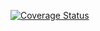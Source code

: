 [![Coverage Status](https://coveralls.io/repos/github/ThePadawan/beevenue/badge.svg?branch=master)](https://coveralls.io/github/ThePadawan/beevenue?branch=master)
